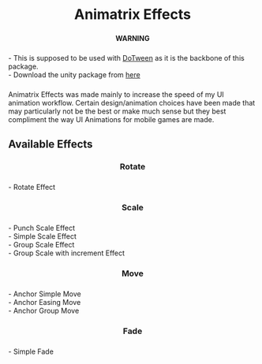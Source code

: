 <h1 align="center">Animatrix Effects</h1>

###

<h4 align="center">WARNING</h4>

###

<p align="left">- This is supposed to be used with <a href="https://assetstore.unity.com/packages/tools/animation/dotween-hotween-v2-27676?srsltid=AfmBOorF8JxMYN4ZutaHzt0ubU-_vaTzuAL8f787nmTN8jC8LBuA1I8z">DoTween</a> as it is the backbone of this package.<br>- Download the unity package from <a href="https://github.com/aliahmed616/Animatrix-Effects/releases/tag/Releases">here</a></p>

###

<p align="left">Animatrix Effects was made mainly to increase the speed of my UI animation workflow. Certain design/animation choices have been made that may particularly not be the best or make much sense but they best compliment the way UI Animations for mobile games are made.</p>

###

<h2 align="left">Available Effects</h2>

###

<h3 align="center">Rotate</h3>

###

<p align="left">- Rotate Effect</p>


###

<h3 align="center">Scale</h3>

###

<p align="left">- Punch Scale Effect <br>
  - Simple Scale Effect<br>
  - Group Scale Effect<br>
  - Group Scale with increment Effect</p>

###

<h3 align="center">Move</h3>

###

<p align="left">- Anchor Simple Move<br>- Anchor Easing Move<br>- Anchor Group Move</p>

###

<h3 align="center">Fade</h3>

###

<p align="left">- Simple Fade</p>

###

